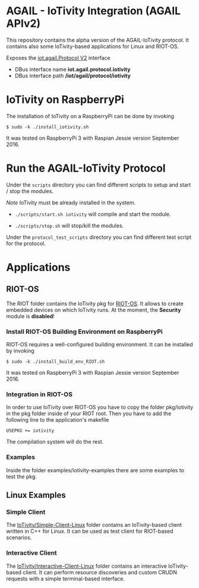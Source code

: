 <!--
# Copyright (C) 2017 Create-Net / FBK.
# All rights reserved. This program and the accompanying materials
# are made available under the terms of the Eclipse Public License 2.0
# which accompanies this distribution, and is available at
# https://www.eclipse.org/legal/epl-2.0/
# 
# Contributors:
#     Create-Net / FBK - initial API and implementation
-->

AGAIL - IoTivity Integration (AGAIL APIv2)
======================

This repository contains the alpha version of the AGAIL-IoTivity protocol.
It contains also some IoTivity-based applications for Linux and RIOT-OS.

Exposes the [iot.agail.Protocol V2](https://github.com/Agile-IoT/agile-api-spec/issues/15) interface

- DBus interface name **iot.agail.protocol.iotivity**
- DBus interface path **/iot/agail/protocol/iotivity**

# IoTivity on RaspberryPi
The installation of IoTivity on a RaspberryPi can be done by invoking
```
$ sudo -k ./install_iotivity.sh
```
It was tested on RaspberryPi 3 with Raspian Jessie version September 2016.

# Run the AGAIL-IoTivity Protocol

Under the `scripts` directory you can find different scripts to setup and start / stop the modules.

*Note* IoTivity must be already installed in the system.

- `./scripts/start.sh iotivity` will compile and start the module.

- `./scripts/stop.sh` will stop/kill the modules.

Under the `protocol_test_scripts` directory you can find different test script for the protocol.

# Applications
## RIOT-OS
The RIOT folder contains the IoTivity pkg for [RIOT-OS]. It allows to create embedded devices on which IoTivity runs. At the moment, the **Security** module is **disabled**! 

### Install RIOT-OS Building Environment on RaspberryPi
RIOT-OS requires a well-configured building environment. It can be installed by invoking
```
$ sudo -k ./install_build_env_RIOT.sh
```
It was tested on RaspberryPi 3 with Raspian Jessie version September 2016.

### Integration in RIOT-OS
In order to use IoTivity over RIOT-OS you have to copy the folder pkg/iotivity in the pkg folder inside of your RIOT root. Then you have to add the following line to the application's makefile
```
USEPKG += iotivity
```
The compilation system will do the rest.
### Examples
Inside the folder examples/iotivity-examples there are some examples to test the pkg.

## Linux Examples
### Simple Client
The [IoTivity/Simple-Client-Linux](IoTivity/Simple-Client-Linux) folder contains an IoTivity-based client written in C++ for Linux. It can be used as test client for RIOT-based scenarios.

### Interactive Client
The [IoTivity/Interactive-Client-Linux](IoTivity/Interactive-Client-Linux) folder contains an interactive IoTivity-based client. It can perform resource discoveries and custom CRUDN requests with a simple terminal-based interface.

[RIOT-OS]: https://github.com/RIOT-OS/RIOT
[IoTivity]: https://www.iotivity.org
